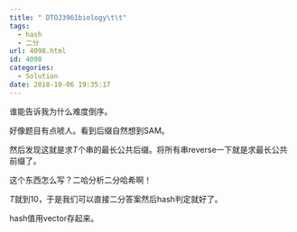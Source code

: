 ```yaml
---
title: " DTOJ3961biology\t\t"
tags:
  - hash
  - 二分
url: 4098.html
id: 4098
categories:
  - Solution
date: 2018-10-06 19:35:17
---
```


谁能告诉我为什么难度倒序。

好像题目有点唬人。看到后缀自然想到SAM。

然后发现这就是求$T$个串的最长公共后缀。将所有串reverse一下就是求最长公共前缀了。

这个东西怎么写？二哈分析二分哈希啊！

$T$就到$10$，于是我们可以直接二分答案然后hash判定就好了。

hash值用vector存起来。